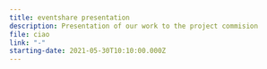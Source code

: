 ```yaml
---
title: eventshare presentation
description: Presentation of our work to the project commision
file: ciao
link: "-"
starting-date: 2021-05-30T10:10:00.000Z
---
```

